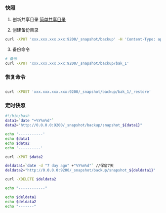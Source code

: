 

### 快照

1. 创新共享目录
[简单共享目录](./sshfs.md)

2. 创建备份目录
```bash
curl -XPUT 'xxx.xxx.xxx.xxx:9200/_snapshot/backup' -H 'Content-Type: application/json'  -d '{"type": "fs", "settings": {"location": "/data/backup" }}'
```

3. 备份命令
```bash
# 备份
curl -XPUT 'xxx.xxx.xxx.xxx:9200/_snapshot/backup/bak_1'

```

### 恢复命令
```bash

curl -XPOST 'xxx.xxx.xxx.xxx:9200/_snapshot/backup/bak_1/_restore'
```

### 定时快照

```bash
#!/bin/bash
data1=`date "+%Y%m%d"`
data2="http://0.0.0.0:9200/_snapshot/backup/snapshot_${data1}"

echo '-----------'
echo $data1
echo $data2
echo '----------'

curl -XPUT $data2

deldata1=`date -d "7 day ago" +"%Y%m%d"` //保留7天
deldata2="http://0.0.0.0:9200/_snapshot/backup/snapshot_${deldata1}"

curl -XDELETE $deldata2

echo "------------"

echo $deldata1
echo $deldata2
echo "-------"
```